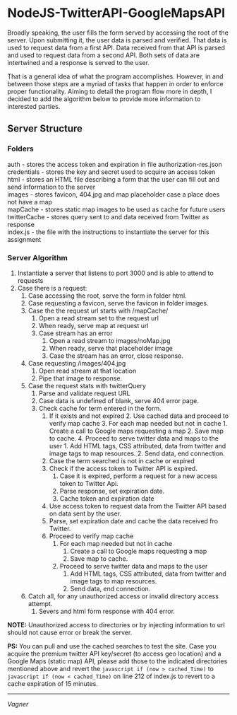 # NodeJS-TwitterAPI-GoogleMapsAPI

Broadly speaking, the user fills the form served by accessing the root of the server. Upon submitting it, the user
data is parsed and verified. That data is used to request data from a first API. Data received from that API is parsed
and used to request data from a second API. Both sets of data are intertwined and a response is served to the user.

That is a general idea of what the program accomplishes. However, in and between those steps are a myriad of tasks
that happen in order to enforce proper functionality. Aiming to detail the program flow more in depth, I decided to
add the algorithm below to provide more information to interested parties.

## Server Structure

### Folders
auth - stores the access token and expiration in file authorization-res.json   
credentials - stores the key and secret used to acquire an access token   
html - stores an HTML file describing a form that the user can fill out and send information to the server   
images - stores favicon, 404.jpg and map placeholder case a place does not have a map   
mapCache - stores static map images to be used as cache for future users   
twitterCache - stores query sent to and data received from Twitter as response   
index.js - the file with the instructions to instantiate the server for this assignment   

### Server Algorithm   

1. Instantiate a server that listens to port 3000 and is able to attend to requests    
2. Case there is a request:   
	1. Case accessing the root, serve the form in folder html.   
	2. Case requesting a favicon, serve the favicon in folder images.    
	3. Case the the request url starts with /mapCache/
		1. Open a read stream set to the request url
		2. When ready, serve map at request url
		3. Case stream has an error
			1. Open a read stream to images/noMap.jpg
			2. When ready, serve that placeholder image
			3. Case the stream has an error, close response.
	4. Case requesting /images/404.jpg
		1. Open read stream at that location
		2. Pipe that image to response.
	5. Case the request stats with twitterQuery
		1. Parse and validate request URL
		2. Case data is undefined of blank, serve 404 error page.
		3. Check cache for term entered in the form.
			1. If it exists and not expired
				2. Use cached data and proceed to verify map cache
				3. For each map needed but not in cache
					1. Create a call to Google maps requesting a map
					2. Save map to cache.
				4. Proceed to serve twitter data and maps to the user
					1. Add HTML tags, CSS attributed, data from twitter and image tags to map resources.
					2. Send data, end connection.
			2. Case the term searched is not in cache or expired
			1. Check if the access token to Twitter API is expired.
				1. Case it is expired, perform a request for a new access token to Twitter Api.
				2. Parse response, set expiration date.
				3. Cache token and expiration date
			2. Use access token to request data from the Twitter API based on data sent by the user.
			3. Parse, set expiration date and cache the data received fro Twitter.
			4. Proceed to verify map cache
				1. For each map needed but not in cache
					1. Create a call to Google maps requesting a map
					2. Save map to cache.
				2. Proceed to serve twitter data and maps to the user
					1. Add HTML tags, CSS attributed, data from twitter and image tags to map resources.
					2. Send data, end connection.
	6. Catch all, for any unauthorized access or invalid directory access attempt.
		1. Severs and html form response with 404 error.

**NOTE:** Unauthorized access to directories or by injecting information to url should not cause error or break the server.

**PS:** You can pull and use the cached searches to test the site. Case you acquire the premium twitter API key/secret (to access geo location) and a Google Maps (static map) API, please add those to the indicated directories mentioned above and revert the ```javascript if (now > cached_Time)``` to ``` javascript if (now < cached_Time)``` on line 212 of index.js to revert to a cache expiration of 15 minutes.   

---

*Vagner*   
